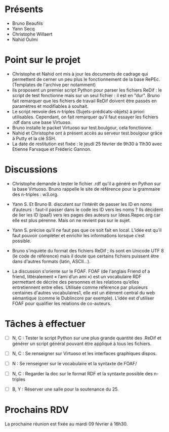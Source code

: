 # Présents

 * Bruno Beaufils
 * Yann Secq
 * Christophe Willaert
 * Nahid Oulmi

# Point sur le projet

 * Christophe et Nahid ont mis à jour les documents de cadrage qui permettent de cerner un peu plus le fonctionnement de la base RePEc. (Templates de l'archive per notamment)
 * Ils proposent un premier script Python pour parser les fichiers ReDif : le script de test fonctionne mais sur un seul
fichier : il est en "dur". Bruno fait remarquer que les fichiers de travail ReDif doivent être passés en paramètres et modifiables
à souhait.  
 * Le script renvoie des n-triples (Sujets-prédicats-objets) à priori utilisables. Cependant, on fait remarquer qu'il faut
essayer les fichiers .rdf dans une base Virtuoso. 
 * Bruno installe le packet Virtuoso sur test.boulgour, cela fonctionne. 
 * Nahid et Christophe ont à présent accès au serveur test.boulgour grâce à Putty et la clé SSH.
 * La date de restitution est fixée : le jeudi 25 février de 9h30 à 11h30 avec Etienne Farvaque et Fréderic Gannon. 

# Discussions

  - Christophe demande à tester le fichier .rdf qu'il a généré en Python sur la base Virtuoso. Bruno rappelle le site de référence
pour la grammaire des n-triples : w3.org.
  
  - Yann S. Et Bruno B. discutent sur l’intérêt de passer les ID en noms d’auteurs : faut-il passer dans le code les ID vers les noms ? 
Ils décident de lier les ID (paa1) vers les pages des auteurs sur Ideas.Repec.org car elle est plus pérenne. Mais on ne revient pas
sur le sujet.
  
  - Yann S. précise qu’il ne faut pas que ce soit fait en local. L’idée est qu’il faut pouvoir compléter et enrichir 
  les informations lorsque c’est possible.
  
  - Bruno s'inquiète du format des fichiers ReDif ; ils sont en Unicode UTF 8 (le code de référence) mais il doute que certains fichiers
puissent être dans d'autres formats (latin, ASCII...). 
  
  - La discussion s'oriente sur le FOAF. FOAF (de l'anglais Friend of a friend, littéralement « l’ami d’un ami ») 
est un vocabulaire RDF permettant de décrire des personnes et les relations qu’elles entretiennent entre elles. 
Utilisée comme référence par plusieurs centaines d'autres vocabulaires1, elle est un élément central du web sémantique (comme 
le Dublincore par exemple). L'idée est d'utiliser FOAF pour qualifier les relations de co-auteurs.

# Tâches à effectuer

  - [ ] N, C : Tester le script Python sur une plus grande quantité des .ReDif et générer un script général pouvant être appliqué
à tous les fichiers.
  
  - [ ] N, C : Se renseigner sur Virtuoso et les interfaces graphiques dispos.
  
  - [ ] N : Se renseigner sur le vocabulaire et la syntaxte de FOAF/
  
  - [ ] N, C : Regarder la doc sur le format RDF et la syntaxte possible des n-triples
  
  - [ ] B, Y : Réserver une salle pour la soutenance du 25.
  
# Prochains RDV
  
La prochaine réunion est fixée au mardi 09 février à 16h30.
